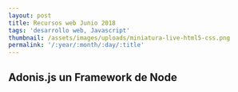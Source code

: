 ```yaml
---
layout: post
title: Recursos web Junio 2018
tags: 'desarrollo web, Javascript'
thumbnail: /assets/images/uploads/miniatura-live-html5-css.png
permalink: '/:year/:month/:day/:title'
---
```

## Adonis.js un Framework de Node
